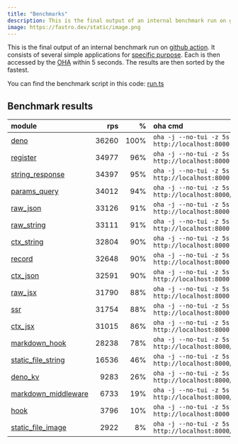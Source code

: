 ```yaml
---
title: "Benchmarks"
description: This is the final output of an internal benchmark run on github action
image: https://fastro.dev/static/image.png
---
```


This is the final output of an internal benchmark run on [github action](https://github.com/fastrodev/fastro/actions). It consists of several simple applications for [specific purpose](https://github.com/fastrodev/fastro/blob/main/deno.json). Each is then accessed by the [OHA](https://github.com/hatoo/oha) within 5 seconds. The results are then sorted by the fastest.

You can find the benchmark script in this code: [run.ts](https://github.com/fastrodev/fastro/blob/main/bench/run.ts)

## Benchmark results


| module                                                                                               |   rps |    % | oha cmd                                                        |
| :--------------------------------------------------------------------------------------------------- | ----: | ---: | :------------------------------------------------------------- |
| [deno](https://github.com/fastrodev/fastro/blob/main/examples/deno.ts)                               | 36260 | 100% | `oha -j --no-tui -z 5s http://localhost:8000`                  |
| [register](https://github.com/fastrodev/fastro/blob/main/examples/register.ts)                       | 34977 |  96% | `oha -j --no-tui -z 5s http://localhost:8000`                  |
| [string_response](https://github.com/fastrodev/fastro/blob/main/examples/string_response.ts)         | 34397 |  95% | `oha -j --no-tui -z 5s http://localhost:8000`                  |
| [params_query](https://github.com/fastrodev/fastro/blob/main/examples/params_query.ts)               | 34012 |  94% | `oha -j --no-tui -z 5s http://localhost:8000/agus?title=lead`  |
| [raw_json](https://github.com/fastrodev/fastro/blob/main/examples/raw_json.ts)                       | 33126 |  91% | `oha -j --no-tui -z 5s http://localhost:8000`                  |
| [raw_string](https://github.com/fastrodev/fastro/blob/main/examples/raw_string.ts)                   | 33111 |  91% | `oha -j --no-tui -z 5s http://localhost:8000`                  |
| [ctx_string](https://github.com/fastrodev/fastro/blob/main/examples/ctx_string.ts)                   | 32804 |  90% | `oha -j --no-tui -z 5s http://localhost:8000`                  |
| [record](https://github.com/fastrodev/fastro/blob/main/examples/record.ts)                           | 32648 |  90% | `oha -j --no-tui -z 5s http://localhost:8000`                  |
| [ctx_json](https://github.com/fastrodev/fastro/blob/main/examples/ctx_json.ts)                       | 32591 |  90% | `oha -j --no-tui -z 5s http://localhost:8000`                  |
| [raw_jsx](https://github.com/fastrodev/fastro/blob/main/examples/raw_jsx.tsx)                        | 31790 |  88% | `oha -j --no-tui -z 5s http://localhost:8000`                  |
| [ssr](https://github.com/fastrodev/fastro/blob/main/examples/ssr.ts)                                 | 31754 |  88% | `oha -j --no-tui -z 5s http://localhost:8000`                  |
| [ctx_jsx](https://github.com/fastrodev/fastro/blob/main/examples/ctx_jsx.tsx)                        | 31015 |  86% | `oha -j --no-tui -z 5s http://localhost:8000`                  |
| [markdown_hook](https://github.com/fastrodev/fastro/blob/main/examples/markdown_hook.ts)             | 28238 |  78% | `oha -j --no-tui -z 5s http://localhost:8000/hello`            |
| [static_file_string](https://github.com/fastrodev/fastro/blob/main/examples/static_file_string.ts)   | 16536 |  46% | `oha -j --no-tui -z 5s http://localhost:8000/static/post.css`  |
| [deno_kv](https://github.com/fastrodev/fastro/blob/main/examples/deno_kv.ts)                         |  9283 |  26% | `oha -j --no-tui -z 5s http://localhost:8000/user?name=john`   |
| [markdown_middleware](https://github.com/fastrodev/fastro/blob/main/examples/markdown_middleware.ts) |  6733 |  19% | `oha -j --no-tui -z 5s http://localhost:8000/hello`            |
| [hook](https://github.com/fastrodev/fastro/blob/main/examples/hook.ts)                               |  3796 |  10% | `oha -j --no-tui -z 5s http://localhost:8000`                  |
| [static_file_image](https://github.com/fastrodev/fastro/blob/main/examples/static_file_image.ts)     |  2922 |   8% | `oha -j --no-tui -z 5s http://localhost:8000/static/image.png` |